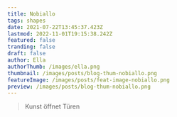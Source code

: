 ```yaml
---
title: Nobiallo
tags: shapes
date: 2021-07-22T13:45:37.423Z
lastmod: 2022-11-01T19:15:38.242Z
featured: false
tranding: false
draft: false
author: Ella
authorThumb: /images/ella.png
thumbnail: /images/posts/blog-thum-nobiallo.png
featureImage: /images/posts/feat-image-nobiallo.png
preview: /images/posts/blog-thum-nobiallo.png
---
```


> Kunst öffnet Türen